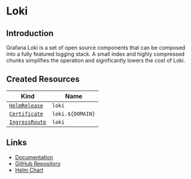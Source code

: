 # Loki

## Introduction

Grafana Loki is a set of open source components that can be composed into a fully featured logging stack. A small index and highly compressed chunks simplifies the operation and significantly lowers the cost of Loki.

## Created Resources

| Kind                                | Name             |
| ----------------------------------- | ---------------- |
| [`HelmRelease`][ref-helm-release]   | `loki`           |
| [`Certificate`][ref-certificate]    | `loki.${DOMAIN}` |
| [`IngressRoute`][ref-ingress-route] | `loki`           |

[ref-helm-release]: https://fluxcd.io/docs/components/helm/helmreleases/
[ref-certificate]: https://cert-manager.io/docs/reference/api-docs/#cert-manager.io/v1.Certificate
[ref-ingress-route]: https://doc.traefik.io/traefik/routing/providers/kubernetes-crd/#kind-ingressroute

## Links

- [Documentation](https://grafana.com/docs/loki/latest/)
- [GitHub Repository](https://github.com/grafana/loki/)
- [Helm Chart](https://github.com/grafana/helm-charts/tree/main/charts/loki)
